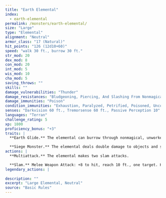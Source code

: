 ```yaml
---
title: "Earth Elemental"
index:
  - earth-elemental
permalink: /monsters/earth-elemental/
size: "Large"
type: "Elemental"
alignment: "Neutral"
armor_class: "17 (Natural)"
hit_points: "126 (12d10+60)"
speed: "walk 30 ft., burrow 30 ft."
str_mod: 20
dex_mod: 8
con_mod: 20
int_mod: 5
wis_mod: 10
cha_mod: 5
saving_throws: ""
skills: ""
damage_vulnerabilities: "Thunder"
damage_resistances: "Bludgeoning, Piercing, And Slashing From Nonmagical Weapons"
damage_immunities: "Poison"
condition_immunities: "Exhaustion, Paralyzed, Petrified, Poisoned, Unconscious"
senses: "Darkvision 60 ft., Tremorsense 60 ft., Passive Perception 10"
languages: "Terran"
challenge_rating: 5
xp: 1800
proficiency_bonus: "+3"
traits: |
  **Earth Glide.** The elemental can burrow through nonmagical, unworked earth and stone. While doing so, the elemental doesn't disturb the material it moves through.

  **Siege Monster.** The elemental deals double damage to objects and structures.
actions: |
  **Multiattack.** The elemental makes two slam attacks.

  **Slam.** Melee Weapon Attack: +8 to hit, reach 10 ft., one target. Hit: 14 (2d8 + 5) bludgeoning damage.  
legendary_actions: |
  
description: ""
excerpt: "Large Elemental, Neutral"
source: "Basic Rules"
---
```


